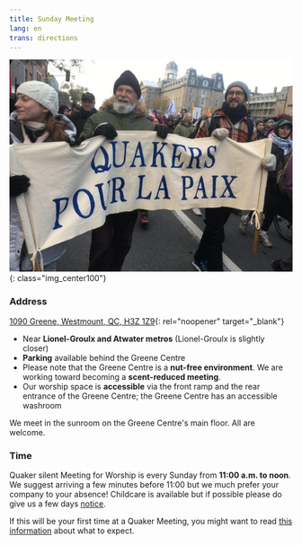 ```yaml
---
title: Sunday Meeting
lang: en
trans: directions
---
```

![Quaker banner](assets/images/mtl_homepage3.jpg){: class="img_center100"}

### Address

[1090 Greene, Westmount, QC, H3Z 1Z9](https://www.google.com/maps/search/1090%20Greene,%20Westmount,%20QC,%20H3Z%201Z9){: rel="noopener" target="_blank"}

* Near **Lionel-Groulx and Atwater metros** (Lionel-Groulx is slightly closer)
* **Parking** available behind the Greene Centre
* Please note that the Greene Centre is a **nut-free environment**. We are working toward becoming a **scent-reduced meeting**.
* Our worship space is **accessible** via the front ramp and the rear entrance of the Greene Centre; the Greene Centre has an accessible washroom

We meet in the sunroom on the Greene Centre's main floor. All are welcome.
### Time

Quaker silent Meeting for Worship is every Sunday from **11:00 a.m. to noon**. We suggest arriving a few minutes before 11:00 but we much prefer your company to your absence! Childcare is available but if possible please do give us a few days [notice](contact.html).

If this will be your first time at a Quaker Meeting, you might want to read [this information](about.html) about what to expect.
